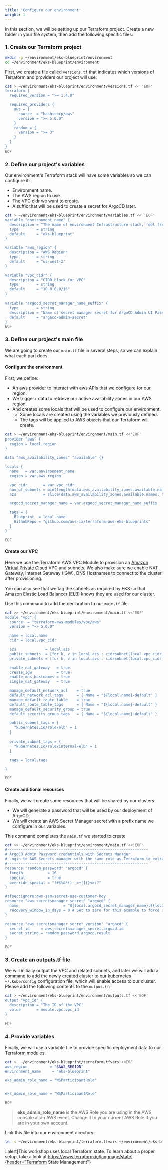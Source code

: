 ```yaml
---
title: 'Configure our environment'
weight: 1
---
```


In this section, we will be setting up our Terraform project. Create a new folder in your file system, then add the following specific files:

### 1. Create our Terraform project

```bash
mkdir -p ~/environment/eks-blueprint/environment
cd ~/environment/eks-blueprint/environment
```

First, we create a file called `versions.tf` that indicates which versions of Terraform and providers our project will use:

```bash
cat > ~/environment/eks-blueprint/environment/versions.tf << 'EOF'
terraform {
  required_version = ">= 1.4.0"

  required_providers {
    aws = {
      source  = "hashicorp/aws"
      version = ">= 5.0.0"
    }
    random = {
      version = ">= 3"
    }
  }
}
EOF
```

### 2. Define our project's variables

Our environment's Terraform stack will have some variables so we can configure it:

- Environment name.
- The AWS region to use.
- The VPC cidr we want to create.
- A suffix that will be used to create a secret for ArgoCD later.

```bash
cat > ~/environment/eks-blueprint/environment/variables.tf << 'EOF'
variable "environment_name" {
  description = "The name of environment Infrastructure stack, feel free to rename it. Used for cluster and VPC names."
  type        = string
  default     = "eks-blueprint"
}

variable "aws_region" {
  description = "AWS Region"
  type        = string
  default     = "us-west-2"
}

variable "vpc_cidr" {
  description = "CIDR block for VPC"
  type        = string
  default     = "10.0.0.0/16"
}

variable "argocd_secret_manager_name_suffix" {
  type        = string
  description = "Name of secret manager secret for ArgoCD Admin UI Password"
  default     = "argocd-admin-secret"
}
EOF
```

### 3. Define our project's main file

We are going to create our `main.tf` file in several steps, so we can explain what each part does.

#### Configure the environment

First, we define:

- An aws provider to interact with aws APIs that we configure for our region.
- We trigger+ data to retrieve our active availability zones in our AWS region.
- And creates some locals that will be used to configure our environment.
  - Some locals are created using the variables we previously defined.
  - The tags will be applied to AWS objects that our Terraform will create.

```bash
cat > ~/environment/eks-blueprint/environment/main.tf <<'EOF'
provider "aws" {
  region = local.region
}

data "aws_availability_zones" "available" {}

locals {
  name   = var.environment_name
  region = var.aws_region

  vpc_cidr       = var.vpc_cidr
  num_of_subnets = min(length(data.aws_availability_zones.available.names), 3)
  azs            = slice(data.aws_availability_zones.available.names, 0, local.num_of_subnets)

  argocd_secret_manager_name = var.argocd_secret_manager_name_suffix

  tags = {
    Blueprint  = local.name
    GithubRepo = "github.com/aws-ia/terraform-aws-eks-blueprints"
  }
}

EOF
```

#### Create our VPC

Here we use the Terraform AWS VPC Module to provision an [Amazon Virtual Private Cloud](https://docs.aws.amazon.com/vpc/index.html) VPC and subnets.  We also make sure we enable NAT Gateway, Internet Gateway (IGW), DNS Hostnames to connect to the cluster after provisioning.

You can also see that we tag the subnets as required by EKS so that Amazon Elastic Load Balancer (ELB) knows they are used for our cluster.

Use this command to add the declaration to our `main.tf` file.

```bash
cat >> ~/environment/eks-blueprint/environment/main.tf <<'EOF'
module "vpc" {
  source  = "terraform-aws-modules/vpc/aws"
  version = "~> 5.0.0"

  name = local.name
  cidr = local.vpc_cidr

  azs             = local.azs
  public_subnets  = [for k, v in local.azs : cidrsubnet(local.vpc_cidr, 6, k)]
  private_subnets = [for k, v in local.azs : cidrsubnet(local.vpc_cidr, 6, k + 10)]

  enable_nat_gateway   = true
  create_igw           = true
  enable_dns_hostnames = true
  single_nat_gateway   = true

  manage_default_network_acl    = true
  default_network_acl_tags      = { Name = "${local.name}-default" }
  manage_default_route_table    = true
  default_route_table_tags      = { Name = "${local.name}-default" }
  manage_default_security_group = true
  default_security_group_tags   = { Name = "${local.name}-default" }

  public_subnet_tags = {
    "kubernetes.io/role/elb" = 1
  }

  private_subnet_tags = {
    "kubernetes.io/role/internal-elb" = 1
  }

  tags = local.tags

}

EOF
```


#### Create additional resources

Finally, we will create some resources that will be shared by our clusters:

- We will generate a password that will be used by our deployment of ArgoCD.
- We will create an AWS Secret Manager secret with a prefix name we configure in our variables.

This command completes the `main.tf` we started to create

```bash
cat >> ~/environment/eks-blueprint/environment/main.tf <<'EOF'
#---------------------------------------------------------------
# ArgoCD Admin Password credentials with Secrets Manager
# Login to AWS Secrets manager with the same role as Terraform to extract the ArgoCD admin password with the secret name as "argocd"
#---------------------------------------------------------------
resource "random_password" "argocd" {
  length           = 16
  special          = true
  override_special = "!#$%&*()-_=+[]{}<>:?"
}

#tfsec:ignore:aws-ssm-secret-use-customer-key
resource "aws_secretsmanager_secret" "argocd" {
  name                    = "${local.argocd_secret_manager_name}.${local.name}"
  recovery_window_in_days = 0 # Set to zero for this example to force delete during Terraform destroy
}

resource "aws_secretsmanager_secret_version" "argocd" {
  secret_id     = aws_secretsmanager_secret.argocd.id
  secret_string = random_password.argocd.result
}

EOF
```



### 3. Create an outputs.tf file

We will initially output the VPC and related subnets, and later we will add a command to add the newly created cluster to our kubernetes `~/.kube/config` configuration file, which will enable access to our cluster. Please add the following contents to the `output.tf`:

```bash
cat > ~/environment/eks-blueprint/environment/outputs.tf <<'EOF'
output "vpc_id" {
  description = "The ID of the VPC"
  value       = module.vpc.vpc_id
}

EOF
```

### 4. Provide variables

Finally, we will use a variable file to provide specific deployment data to our Terraform modules:

```bash
cat >  ~/environment/eks-blueprint/terraform.tfvars <<EOF
aws_region          = "$AWS_REGION"
environment_name     = "eks-blueprint"

eks_admin_role_name = "WSParticipantRole"


eks_admin_role_name = "WSParticipantRole"

EOF
```

> **eks_admin_role_name** is the AWS Role you are using in the AWS console at an AWS event. Change it to your current AWS Role if you are in your own account.

Link this file into our environment directory:

```bash
ln -s ~/environment/eks-blueprint/terraform.tfvars ~/environment/eks-blueprint/environment/terraform.tfvars
```

::alert[This workshop uses local Terraform state. To learn about a proper setup, take a look at https://www.terraform.io/language/state]{header="Terraform State Management"}